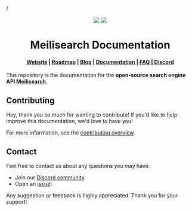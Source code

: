  / <p align="center">
  <img src="assets/repo/meilisearch-logo-light.svg?sanitize=true#gh-light-mode-only">
  <img src="assets/repo/meilisearch-logo-dark.svg?sanitize=true#gh-dark-mode-only">
</p>

<h1 align="center">Meilisearch Documentation</h1>

<h4 align="center">
  <a href="https://www.meilisearch.com">Website</a> |
  <a href="https://roadmap.meilisearch.com/tabs/1-under-consideration">Roadmap</a> |
  <a href="https://blog.meilisearch.com">Blog</a> |
  <a href="https://www.meilisearch.com/docs">Documentation</a> |
  <a href="https://www.meilisearch.com/docs/faq">FAQ</a> |
  <a href="https://discord.meilisearch.com">Discord</a>
</h4>

<!--
<a href="https://app.bors.tech/repositories/28374"><img src="https://bors.tech/images/badge_small.svg" alt="Bors enabled"></a>
-->

This repository is the documentation for the **open-source search engine API [Meilisearch](https://github.com/meilisearch/meilisearch)**.

## Contributing

Hey, thank you so much for wanting to contribute! If you'd like to help improve this documentation, we'd love to have you!

For more information, see the [contributing overview](/learn/resources/contributing_docs.mdx).

## Contact

Feel free to contact us about any questions you may have:

- Join our [Discord community](https://discord.meilisearch.com).
- Open an [issue](https://github.com/meilisearch/documentation/issues)!

Any suggestion or feedback is highly appreciated. Thank you for your support!
